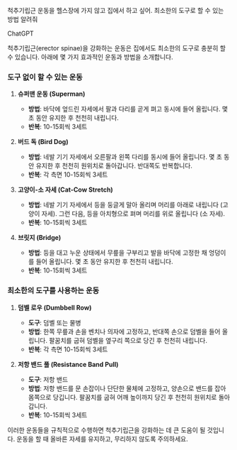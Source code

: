 




척추기립근 운동을 헬스장에 가지 않고 집에서 하고 싶어. 최소한의 도구로 할 수 있는 방법 알려줘

ChatGPT

척추기립근(erector spinae)을 강화하는 운동은 집에서도 최소한의 도구로 충분히 할 수 있습니다. 아래에 몇 가지 효과적인 운동과 방법을 소개합니다.

### 도구 없이 할 수 있는 운동

1. **슈퍼맨 운동 (Superman)**
    
    - **방법**: 바닥에 엎드린 자세에서 팔과 다리를 곧게 펴고 동시에 들어 올립니다. 몇 초 동안 유지한 후 천천히 내립니다.
    - **반복**: 10-15회씩 3세트
2. **버드 독 (Bird Dog)**
    
    - **방법**: 네발 기기 자세에서 오른팔과 왼쪽 다리를 동시에 들어 올립니다. 몇 초 동안 유지한 후 천천히 원위치로 돌아갑니다. 반대쪽도 반복합니다.
    - **반복**: 각 측면 10-15회씩 3세트
3. **고양이-소 자세 (Cat-Cow Stretch)**
    
    - **방법**: 네발 기기 자세에서 등을 둥글게 말아 올리며 머리를 아래로 내립니다 (고양이 자세). 그런 다음, 등을 아치형으로 펴며 머리를 위로 올립니다 (소 자세).
    - **반복**: 10-15회씩 3세트
4. **브릿지 (Bridge)**
    
    - **방법**: 등을 대고 누운 상태에서 무릎을 구부리고 발을 바닥에 고정한 채 엉덩이를 들어 올립니다. 몇 초 동안 유지한 후 천천히 내립니다.
    - **반복**: 10-15회씩 3세트

### 최소한의 도구를 사용하는 운동

1. **덤벨 로우 (Dumbbell Row)**
    
    - **도구**: 덤벨 또는 물병
    - **방법**: 한쪽 무릎과 손을 벤치나 의자에 고정하고, 반대쪽 손으로 덤벨을 들어 올립니다. 팔꿈치를 굽혀 덤벨을 옆구리 쪽으로 당긴 후 천천히 내립니다.
    - **반복**: 각 측면 10-15회씩 3세트
2. **저항 밴드 풀 (Resistance Band Pull)**
    
    - **도구**: 저항 밴드
    - **방법**: 저항 밴드를 문 손잡이나 단단한 물체에 고정하고, 양손으로 밴드를 잡아 몸쪽으로 당깁니다. 팔꿈치를 굽혀 어깨 높이까지 당긴 후 천천히 원위치로 돌아갑니다.
    - **반복**: 10-15회씩 3세트

이러한 운동들을 규칙적으로 수행하면 척추기립근을 강화하는 데 큰 도움이 될 것입니다. 운동을 할 때 올바른 자세를 유지하고, 무리하지 않도록 주의하세요.